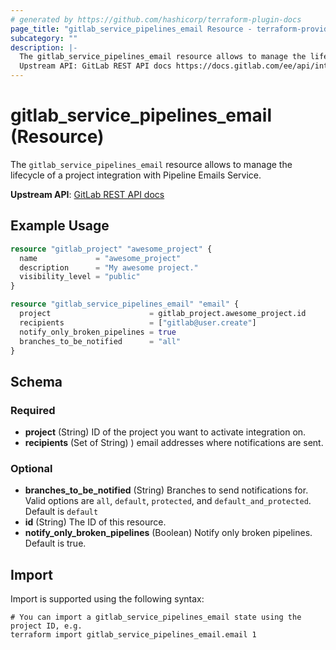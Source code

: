 ```yaml
---
# generated by https://github.com/hashicorp/terraform-plugin-docs
page_title: "gitlab_service_pipelines_email Resource - terraform-provider-gitlab"
subcategory: ""
description: |-
  The gitlab_service_pipelines_email resource allows to manage the lifecycle of a project integration with Pipeline Emails Service.
  Upstream API: GitLab REST API docs https://docs.gitlab.com/ee/api/integrations.html#pipeline-emails
---
```


# gitlab_service_pipelines_email (Resource)

The `gitlab_service_pipelines_email` resource allows to manage the lifecycle of a project integration with Pipeline Emails Service.

**Upstream API**: [GitLab REST API docs](https://docs.gitlab.com/ee/api/integrations.html#pipeline-emails)

## Example Usage

```terraform
resource "gitlab_project" "awesome_project" {
  name             = "awesome_project"
  description      = "My awesome project."
  visibility_level = "public"
}

resource "gitlab_service_pipelines_email" "email" {
  project                      = gitlab_project.awesome_project.id
  recipients                   = ["gitlab@user.create"]
  notify_only_broken_pipelines = true
  branches_to_be_notified      = "all"
}
```

<!-- schema generated by tfplugindocs -->
## Schema

### Required

- **project** (String) ID of the project you want to activate integration on.
- **recipients** (Set of String) ) email addresses where notifications are sent.

### Optional

- **branches_to_be_notified** (String) Branches to send notifications for. Valid options are `all`, `default`, `protected`, and `default_and_protected`. Default is `default`
- **id** (String) The ID of this resource.
- **notify_only_broken_pipelines** (Boolean) Notify only broken pipelines. Default is true.

## Import

Import is supported using the following syntax:

```shell
# You can import a gitlab_service_pipelines_email state using the project ID, e.g.
terraform import gitlab_service_pipelines_email.email 1
```
